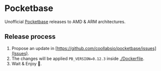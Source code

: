 # Pocketbase

Unofficial [Pocketbase](https://pocketbase.io/) releases to AMD & ARM architectures.


## Release process
1. Propose an update in [https://github.com/coollabsio/pocketbase/issues](Issues).
2. The changes will be applied `PB_VERSION=0.12.3` inside [./Dockerfile](./Dockerfile#LL3C5-L3C22).
3. Wait & Enjoy 🎉.
